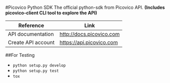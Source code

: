 #Picovico Python SDK
The official python-sdk from Picovico API. **(Includes picovico-client CLI tool to explore the API)**

Reference | Link
--- | ---
API documentation | http://docs.picovico.com
Create API account | https://api.picovico.com


##For Testing
 - `python setup.py develop`
 - `python setup.py test`
 - `tox`

